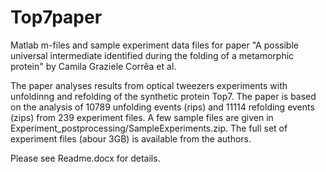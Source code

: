 # Top7paper
Matlab m-files and sample experiment data files for paper 
"A possible universal intermediate identified during the folding of a metamorphic protein" by
Camila Graziele Corrêa et al.

The paper analyses results from optical tweezers experiments with unfoldinng and refolding of the synthetic protein Top7. The paper is based on the analysis of 10789 unfolding events (rips) and 11114 refolding events (zips) from 239 experiment files.
A few sample files are given in Experiment_postprocessing/SampleExperiments.zip.  The full set of experiment files (abour 3GB) is available from the authors. 

Please see Readme.docx for details.
